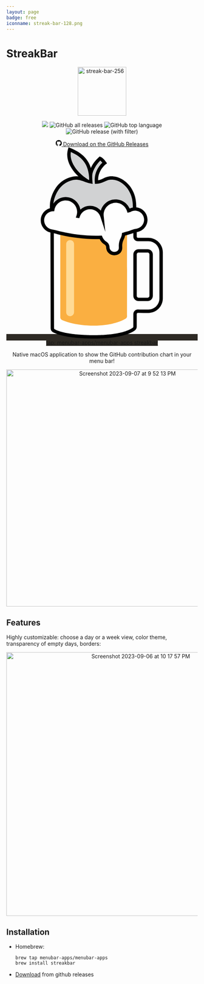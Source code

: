 ```yaml
---
layout: page
badge: free
iconname: streak-bar-128.png
---
```


# StreakBar

<p align="center">
  <img width="128" alt="streak-bar-256" src="https://github.com/menubar-apps/StreakBar/assets/9363150/761b1289-fd1b-43a6-a8f3-1c3b99769a26">
</p>

<p align="center">
  <a href="https://github.com/menubar-apps/StreakBar"><img src="https://img.shields.io/badge/-StreakBar-black?logo=github&style=flat"></a>
  <img alt="GitHub all releases" src="https://img.shields.io/github/downloads/menubar-apps/streakbar/total">
  <img alt="GitHub top language" src="https://img.shields.io/github/languages/top/menubar-apps/streakbar">
  <img alt="GitHub release (with filter)" src="https://img.shields.io/github/v/release/menubar-apps/streakbar">
</p>

<p align="center">
    <a class="appstore-badge" href="https://github.com/menubar-apps/StreakBar/releases">
    <svg class="appstore-badge__icon" xmlns="http://www.w3.org/2000/svg" viewBox="0 0 16 16" width="16" height="16"><path d="M8 0c4.42 0 8 3.58 8 8a8.013 8.013 0 0 1-5.45 7.59c-.4.08-.55-.17-.55-.38 0-.27.01-1.13.01-2.2 0-.75-.25-1.23-.54-1.48 1.78-.2 3.65-.88 3.65-3.95 0-.88-.31-1.59-.82-2.15.08-.2.36-1.02-.08-2.12 0 0-.67-.22-2.2.82-.64-.18-1.32-.27-2-.27-.68 0-1.36.09-2 .27-1.53-1.03-2.2-.82-2.2-.82-.44 1.1-.16 1.92-.08 2.12-.51.56-.82 1.28-.82 2.15 0 3.06 1.86 3.75 3.64 3.95-.23.2-.44.55-.51 1.07-.46.21-1.61.55-2.33-.66-.15-.24-.6-.83-1.23-.82-.67.01-.27.38.01.53.34.19.73.9.82 1.13.16.45.68 1.31 2.69.94 0 .67.01 1.3.01 1.49 0 .21-.15.45-.55.38A7.995 7.995 0 0 1 0 8c0-4.42 3.58-8 8-8Z"></path></svg>
    <span class="appstore-badge__text">Download on the</span>
    <span class="appstore-badge__storename">GitHub Releases</span>
  </a>

  <a class="appstore-badge" href="https://github.com/menubar-apps/StreakBar/releases" style="background-color: #2e2a24">
    <svg class="appstore-badge__icon" viewBox="-46 0 256 256" version="1.1" xmlns="http://www.w3.org/2000/svg" xmlns:xlink="http://www.w3.org/1999/xlink" preserveAspectRatio="xMidYMid" fill="#000000"><g id="SVGRepo_bgCarrier" stroke-width="0"></g><g id="SVGRepo_tracerCarrier" stroke-linecap="round" stroke-linejoin="round"></g><g id="SVGRepo_iconCarrier"> <g> <path d="M125.533525,84.856832 C126.234965,66.5716053 121.616725,59.190272 118.150485,53.9132587 C114.633045,48.9895253 106.195285,41.2532053 95.8272853,40.9289387 C86.0224853,40.6234453 83.663872,46.042112 74.6185387,46.369792 C73.1354453,29.8970453 85.5668053,20.8585387 85.5668053,20.8585387 C85.5668053,20.8585387 82.1671253,16.054272 79.3545387,14.881792 C76.1186987,17.7575253 68.360192,26.017792 66.701312,37.107712 C64.9536853,20.7732053 56.7872853,10.3266987 38.6829653,3.04605867 C33.5407787,21.0343253 50.5186987,37.839872 61.5488853,44.4770987 C55.7018453,42.5127253 50.6279253,39.9168853 43.8132053,41.2583253 C31.9023787,43.6032853 22.0839253,50.803712 16.4877653,66.6057387 C10.893312,82.4077653 18.4640853,100.843179 20.109312,106.108245 C21.7562453,111.378432 33.9367253,133.761365 43.4838187,137.053525 C53.0292053,140.349099 53.0326187,138.864299 58.135552,136.891392 C63.2384853,134.916779 70.9730987,131.293525 82.3343787,135.411712 C93.6871253,139.524779 95.168512,140.511232 102.244352,135.903232 C109.327019,131.295232 118.541312,116.976299 120.679765,112.859819 C122.819925,108.746752 123.971925,106.604885 124.634112,104.466432 C125.456725,98.2029653 124.902059,101.245952 125.533525,84.856832" fill="#D1D2D3"> </path> <path d="M126.214656,110.16192 L126.214656,119.103147 C126.214656,121.197227 127.912789,122.89536 130.006869,122.89536 L130.006869,122.89536 L144.076629,122.89536 C148.601003,122.89536 152.942763,124.694187 156.142763,127.894187 C159.344469,131.095893 161.143296,135.435947 161.143296,139.962027 L161.143296,139.962027 L161.142317,181.198985 C161.142285,181.658001 161.142252,182.115644 161.142219,182.571734 L161.141346,191.858973 C161.141296,192.284417 161.141245,192.707037 161.141192,193.126652 L161.140495,198.006133 C161.140432,198.398798 161.140367,198.78773 161.1403,199.17275 L161.139883,201.434453 C161.139883,205.970773 159.335936,210.321067 156.120576,213.522773 C152.906923,216.72448 148.549803,218.514773 144.013483,218.499413 C139.258709,218.51136 134.258176,218.502827 130.087083,218.4448 C129.066496,218.42432 128.081749,218.81344 127.353003,219.528533 C126.625963,220.24192 126.214656,221.218133 126.214656,222.235307 L126.214656,222.235307 L126.214339,226.749094 C126.214304,226.931737 126.214265,227.115473 126.214222,227.300091 L126.213464,229.544517 C126.213379,229.732856 126.213288,229.921242 126.213191,230.109466 L126.212523,231.2352 C126.210389,234.409813 126.206123,237.41696 126.197589,239.230293 C126.197589,240.35328 125.697536,241.41824 124.833963,242.13504 C120.487083,245.418667 105.301163,252.695893 71.3350827,252.695893 C38.0704427,252.695893 22.2291627,247.261867 17.286656,244.399787 C16.196096,243.705173 15.535616,242.500267 15.5322027,241.210027 C15.517184,233.835861 15.4611944,207.580048 15.4031959,180.486075 L15.3952782,176.787942 C15.3279344,145.338457 15.2602709,113.864788 15.2529605,110.46478 L15.2523093,110.16192 L126.214656,110.16192 Z M143.034197,138.088619 L130.954411,138.088619 C129.782044,138.088619 128.652792,138.525707 127.785893,139.305529 L127.604224,139.477845 C126.774329,140.309333 126.283401,141.412887 126.221632,142.580368 L126.214997,142.831445 L126.214997,197.999445 C126.214997,199.171812 126.650599,200.301064 127.43161,201.169351 L127.604224,201.351339 C128.432526,202.181234 129.538841,202.670675 130.703929,202.732246 L130.954411,202.738859 L143.034197,202.738859 C144.206564,202.738859 145.335816,202.304743 146.204103,201.52393 L146.386091,201.351339 C147.214393,200.521444 147.705215,199.415023 147.766977,198.249927 L147.773611,197.999445 L147.773611,142.831445 C147.773611,141.655893 147.338009,140.529402 146.558385,139.66011 L146.386091,139.477845 C145.556196,138.649543 144.449775,138.157234 143.284679,138.095274 L143.034197,138.088619 Z" fill="#FEFEFE"> </path> <path d="M26.191872,109.062656 L26.191872,226.619563 C26.191872,227.976363 26.9154987,229.229056 28.091392,229.906603 C32.888832,232.193536 46.810112,237.653163 71.217152,237.653163 C95.7846187,237.653163 109.291179,231.019349 113.815552,228.285269 C114.895872,227.590656 115.546112,226.392576 115.546112,225.109163 C115.556352,209.520469 115.556352,109.062656 115.556352,109.062656 L26.191872,109.062656 Z" fill="#FAAF41"> </path> <path d="M39.327744,123.713536 C42.128384,123.713536 44.4187307,125.903189 44.5791573,128.664576 L44.5876907,128.973483 L44.5876907,219.821056 C44.5876907,222.725803 42.2324907,225.081003 39.327744,225.081003 C36.5253973,225.081003 34.2367573,222.891349 34.0763307,220.131669 L34.0677973,219.821056 L34.0677973,128.973483 C34.0677973,126.068736 36.4229973,123.713536 39.327744,123.713536" fill="#FFDA95"> </path> <path d="M89.8184533,133.186048 C89.8184533,131.289941 88.7022933,129.025195 86.8693333,127.888555 C83.88608,126.084608 81.55648,123.316395 80.2884267,120.019115 C56.02304,120.834901 33.8773333,116.575061 22.7191467,113.566208 C19.85536,112.753835 16.9540267,112.079701 14.02368,111.547221 C7.3472,110.221141 2.27157333,104.357035 2.27157333,97.3067947 C2.27157333,89.5465813 8.42922667,83.240448 16.1211733,82.963968 C17.6042667,74.756608 24.7688533,68.525568 33.4045867,68.525568 C43.11552,68.525568 50.9883733,76.3984213 50.9883733,86.1093547 C50.9883733,88.1522347 50.6197333,90.1080747 49.9797333,91.934208 L50.0309333,91.9427413 C52.2001067,85.160448 58.5489067,80.245248 66.0514133,80.245248 C73.5044267,80.245248 79.8208,85.1024213 82.0258133,91.821568 C81.96096,91.2157013 81.9285333,90.5995947 81.9285333,89.9749547 C81.9285333,79.8749013 90.1154133,71.689728 100.21376,71.689728 C108.388693,71.689728 115.30752,77.055488 117.649067,84.453888 L119.241387,84.0374613 C121.326933,82.8632747 123.7248,82.1840213 126.288213,82.1840213 C134.224213,82.1840213 140.65664,88.6181547 140.653228,96.5507413 C140.653228,103.819435 135.258453,109.825195 128.254293,110.784341 C126.667093,111.007915 125.11232,111.412395 123.615573,111.989248 C119.451307,113.557675 115.19488,114.858155 110.895787,115.931648 C110.680747,118.051328 110.04928,120.048128 109.085013,121.840128 C107.3408,125.113515 106.559147,128.813568 106.8288,132.511915 C106.827093,132.735488 106.835627,133.909675 106.835627,134.134955 C106.835627,138.833408 103.026347,141.692075 98.3227733,141.692075 C93.6277333,141.692075 89.8184533,137.886208 89.8184533,133.186048" fill="#FEFEFE"> </path> <polygon fill="#010202" points="86.4017067 112.433152 86.5024 112.740352 86.4699733 112.433152"> </polygon> <path d="M37.19168,0 L39.5298133,0.938666667 C54.5570133,6.98197333 63.3053867,15.2814933 67.0993067,27.5182933 C69.49888,22.20032 73.1426133,17.4711467 77.3768533,13.6072533 L77.3768533,13.6072533 L78.9128533,12.2368 L80.2304,12.78464 C80.79872,13.0235733 81.3653333,13.3495467 81.9387733,13.75744 C82.8296533,14.3906133 83.73248,15.2132267 84.6472533,16.18432 C85.3418667,16.9198933 86.0040533,17.7015467 86.6167467,18.4814933 L86.6167467,18.4814933 L86.9546667,18.9166933 L87.33184,19.4235733 L88.7159467,21.3777067 L86.90176,22.69696 L86.6542933,22.8881067 L86.31296,23.168 L85.89312,23.5383467 L85.3998933,23.9940267 C84.2018133,25.1306667 82.9986133,26.4874667 81.8756267,28.05248 C78.7336533,32.43008 76.84608,37.4920533 76.7675733,43.2366933 L76.7675733,43.2366933 L76.7658667,43.9057067 L77.2573867,43.8254933 C78.9486933,43.5165867 80.5393067,42.9243733 82.8672,41.8645333 L82.8672,41.8645333 L84.1966933,41.2552533 C88.69376,39.2192 91.38688,38.5194667 95.8976,38.6594133 C105.47712,38.9597867 114.69312,45.1669333 120.04864,52.6677333 C120.168107,52.8503467 120.28928,53.03296 120.405333,53.21728 L120.405333,53.21728 L121.094827,54.3095467 L121.751893,55.3949867 C125.84448,62.34624 127.81568,69.0944 127.88736,79.99488 C136.326827,80.79872 142.928213,87.9035733 142.9248,96.5512533 C142.9248,104.89344 136.751787,111.91296 128.571733,113.032533 C128.54272,113.037653 128.515413,113.04448 128.484693,113.0496 L128.484693,113.0496 L128.484693,119.103147 C128.484693,119.942827 129.16736,120.625493 130.00704,120.625493 L130.00704,120.625493 L144.0768,120.625493 C149.205333,120.625493 154.123947,122.661547 157.750613,126.288213 C161.37728,129.916587 163.413333,134.8352 163.413333,139.962027 L163.413333,139.962027 L163.411627,201.434453 C163.411627,206.574933 161.365333,211.503787 157.723307,215.130453 C154.08128,218.758827 149.147307,220.788053 144.02048,220.76928 C143.296853,220.770987 142.58688,220.772693 141.888853,220.7744 L141.888853,220.7744 L137.751893,220.772693 L132.724053,220.745387 L130.039467,220.714667 C129.629867,220.706133 129.235627,220.863147 128.94208,221.149867 C128.65024,221.436587 128.484693,221.827413 128.484693,222.235307 L128.484693,222.235307 L128.479573,234.668373 L128.467627,239.230293 C128.467627,241.02912 127.6672,242.732373 126.201173,243.945813 C124.1344,245.507413 121.39008,246.985387 117.986987,248.323413 L117.986987,248.323413 L116.82816,248.762027 C115.053227,249.41568 113.114453,250.031787 111.015253,250.601813 L111.015253,250.601813 L109.590187,250.975573 L108.11904,251.33568 C106.624,251.68896 105.05728,252.02176 103.420587,252.330667 L103.420587,252.330667 L101.76,252.632747 L100.053333,252.91776 C98.6094933,253.14816 97.1195733,253.3632 95.5818667,253.55776 L95.5818667,253.55776 L93.71136,253.78304 L91.79648,253.991253 L89.83552,254.178987 L87.82848,254.349653 L85.77536,254.49984 L83.67616,254.629547 C83.32288,254.650027 82.9678933,254.6688 82.6112,254.687573 L82.6112,254.687573 L80.44544,254.78656 L78.2353067,254.865067 C77.4894933,254.885547 76.73856,254.906027 75.9790933,254.921387 L75.9790933,254.921387 L73.6785067,254.953813 C72.9053867,254.962347 72.1237333,254.96576 71.3352533,254.96576 L71.3352533,254.96576 L70.1354667,254.96576 C69.34016,254.96064 68.5499733,254.953813 67.76832,254.94528 L67.76832,254.94528 L65.4455467,254.907733 L63.1671467,254.85312 C62.4145067,254.83264 61.6704,254.80704 60.93312,254.78144 L60.93312,254.78144 L58.7451733,254.690987 C58.38336,254.67392 58.02496,254.65856 57.66656,254.639787 L57.66656,254.639787 L55.5451733,254.523733 L53.4698667,254.394027 L51.44064,254.245547 C51.1044267,254.221653 50.7733333,254.194347 50.44224,254.16704 L50.44224,254.16704 L48.48128,253.99808 C48.15872,253.96736 47.8378667,253.938347 47.51872,253.90592 L47.51872,253.90592 L45.6277333,253.714773 L43.7845333,253.508267 C43.4807467,253.472427 43.1786667,253.436587 42.88,253.39904 L42.88,253.39904 L41.1067733,253.170347 L39.3813333,252.931413 L37.7053867,252.67712 C36.87936,252.545707 36.0704,252.412587 35.2802133,252.27264 L35.2802133,252.27264 L33.72544,251.987627 C33.46944,251.93984 33.2168533,251.890347 32.9659733,251.840853 L32.9659733,251.840853 L31.48288,251.538773 L30.0509867,251.226453 L28.6685867,250.90048 L27.33568,250.56768 C26.0283733,250.228053 24.79616,249.873067 23.6424533,249.506133 L23.6424533,249.506133 L22.51264,249.13408 C21.95968,248.946347 21.4289067,248.7552 20.9152,248.558933 L20.9152,248.558933 L19.9150933,248.168107 C18.4541867,247.57248 17.1707733,246.95296 16.06656,246.314667 C14.3240533,245.203627 13.2676267,243.280213 13.2625067,241.21344 L13.2625067,241.21344 L12.98944,113.629867 C5.46474667,111.85152 0,105.14432 0,97.3073067 C0,89.66656 5.1712,83.2238933 12.2350933,81.29024 C12.1480533,78.96576 12.20096,76.672 12.4416,74.40896 C12.7624533,71.4154667 13.3888,68.5568 14.3479467,65.8466133 C19.8485333,50.3108267 29.6379733,41.73312 43.3749333,39.02976 C45.8274133,38.54848 48.07168,38.4938667 50.4302933,38.8113067 C48.6485333,37.1438933 46.9384533,35.3604267 45.3819733,33.5104 C37.1285333,23.6919467 33.50016,12.9143467 36.4987733,2.42176 L36.4987733,2.42176 L37.19168,0 Z M123.943253,114.286933 L122.852693,114.688 C122.622293,114.771627 122.376533,114.8416 122.14272,114.92352 C120.0128,115.672747 117.82656,116.353707 115.602773,116.990293 C114.2272,117.384533 114.2272,117.384533 112.91648,117.756587 L112.91648,117.756587 L112.81408,118.275413 C112.503467,119.666347 112.032427,121.007787 111.4112,122.279253 L111.4112,122.279253 L110.808747,123.455147 C110.697813,123.682133 110.62272,123.922773 110.523733,124.15488 C109.402453,126.731947 108.888747,129.554773 109.098667,132.51072 L109.098667,132.51072 L109.100373,132.84352 L109.105493,134.13376 C109.105493,139.999573 104.418987,143.96416 98.3227733,143.96416 C95.2285867,143.96416 92.4450133,142.651733 90.48064,140.561067 C89.04704,139.035307 88.0571733,137.09824 87.7021867,134.939307 C87.60832,134.367573 87.54688,133.783893 87.54688,133.18656 C87.54688,131.969707 86.7498667,130.48832 85.69344,129.831253 C82.7818667,128.069973 80.4266667,125.515093 78.8992,122.482347 L78.8992,122.482347 L78.8258133,122.33216 L77.33248,122.364587 C60.1088,122.658133 42.57792,120.5504 28.1873067,117.25824 C26.5147733,116.875947 24.87296,116.48 23.29088,116.066987 L23.29088,116.066987 L22.0996267,115.751253 C22.0672,115.741013 22.03136,115.734187 21.9972267,115.723947 C20.52096,115.309227 19.03104,114.93376 17.5325867,114.59072 L17.5325867,114.59072 L17.8039467,241.204907 C17.8039467,241.722027 18.0701867,242.20672 18.4251733,242.433707 C19.0839467,242.816 19.8229333,243.191467 20.64384,243.560107 L20.64384,243.560107 L21.4903467,243.923627 C22.36416,244.28544 23.31648,244.63872 24.3490133,244.985173 L24.3490133,244.985173 L25.40544,245.3248 C25.9464533,245.492053 26.5079467,245.6576 27.0882133,245.82144 L27.0882133,245.82144 L28.2743467,246.142293 L29.51168,246.454613 L30.7985067,246.760107 L32.13824,247.053653 C32.36352,247.103147 32.59392,247.150933 32.8260267,247.19872 L32.8260267,247.19872 L34.2391467,247.478613 C34.7170133,247.570773 35.20512,247.662933 35.70176,247.75168 L35.70176,247.75168 L37.2138667,248.011093 C37.7258667,248.096427 38.2464,248.180053 38.7754667,248.260267 L38.7754667,248.260267 L40.3848533,248.497493 L42.0437333,248.72448 C42.3236267,248.76032 42.6052267,248.797867 42.89024,248.832 L42.89024,248.832 L44.6208,249.04192 L46.3991467,249.23648 L48.2235733,249.41568 C48.53248,249.4464 48.8430933,249.473707 49.1537067,249.50272 L49.1537067,249.50272 L51.0498133,249.664853 L52.992,249.811627 L54.9802667,249.94304 L57.0146133,250.059093 L59.09504,250.161493 C59.4449067,250.176853 59.7981867,250.190507 60.1514667,250.205867 L60.1514667,250.205867 L62.30016,250.284373 C62.6602667,250.29632 63.0237867,250.30656 63.39072,250.3168 L63.39072,250.3168 L65.6059733,250.369707 C65.9780267,250.376533 66.3517867,250.38336 66.72896,250.390187 L66.72896,250.390187 L69.0107733,250.415787 C69.7770667,250.420907 70.5518933,250.42432 71.3352533,250.42432 L71.3352533,250.42432 L72.4736,250.422613 C74.3645867,250.412373 76.2077867,250.381653 78.0049067,250.32704 L78.0049067,250.32704 L80.13824,250.253653 C80.4898133,250.241707 80.83968,250.226347 81.18784,250.20928 L81.18784,250.20928 L83.2529067,250.10688 L85.2736,249.984 C85.6064,249.961813 85.9392,249.939627 86.26688,249.915733 L86.26688,249.915733 L88.2210133,249.76384 C88.54016,249.73824 88.8610133,249.710933 89.1784533,249.683627 L89.1784533,249.683627 L91.0626133,249.506133 C91.37152,249.473707 91.6804267,249.442987 91.9876267,249.41056 L91.9876267,249.41056 L93.8001067,249.209173 C94.0987733,249.173333 94.3957333,249.137493 94.6909867,249.101653 L94.6909867,249.101653 L96.4352,248.874667 L98.1333333,248.630613 L99.7853867,248.374613 C100.328107,248.285867 100.864,248.193707 101.389653,248.103253 L101.389653,248.103253 L102.94784,247.816533 C103.458133,247.717547 103.963307,247.61856 104.45824,247.51616 L104.45824,247.51616 L105.92256,247.202133 L107.337387,246.877867 C108.265813,246.657707 109.160107,246.427307 110.025387,246.193493 L110.025387,246.193493 L111.296853,245.833387 C111.505067,245.771947 111.709867,245.7088 111.914667,245.64736 L111.914667,245.64736 L113.114453,245.2736 L114.264747,244.887893 C118.21056,243.524267 121.260373,241.99168 123.383467,240.385707 C123.726507,240.100693 123.926187,239.67744 123.926187,239.220053 L123.926187,239.220053 L123.943253,222.235307 C123.943253,220.60544 124.60032,219.04384 125.764267,217.905493 C126.928213,216.763733 128.50176,216.1408 130.117973,216.174933 L130.117973,216.174933 L132.77696,216.203947 L136.71936,216.22784 L141.89568,216.23296 L144.022187,216.22784 C147.954347,216.241493 151.7312,214.690133 154.518187,211.915093 C157.303467,209.138347 158.870187,205.36832 158.870187,201.434453 L158.870187,201.434453 L158.871893,139.962027 C158.871893,136.0384 157.313707,132.2752 154.538667,129.50016 C151.763627,126.72512 148.000427,125.166933 144.0768,125.166933 L144.0768,125.166933 L130.00704,125.166933 C126.65856,125.166933 123.943253,122.451627 123.943253,119.103147 L123.943253,119.103147 L123.943253,114.286933 Z M143.034027,135.818752 C144.892587,135.818752 146.676053,136.557739 147.991893,137.873579 C149.307733,139.187712 150.045013,140.971179 150.045013,142.831445 L150.045013,142.831445 L150.045013,197.999445 C150.045013,199.858005 149.307733,201.641472 147.990187,202.957312 C146.676053,204.271445 144.892587,205.008725 143.034027,205.008725 L143.034027,205.008725 L130.955947,205.008725 C129.097387,205.008725 127.31392,204.271445 125.996373,202.955605 C124.68224,201.641472 123.943253,199.858005 123.943253,197.999445 L123.943253,197.999445 L123.943253,142.831445 C123.943253,140.971179 124.68224,139.187712 125.99808,137.871872 C127.31392,136.557739 129.097387,135.818752 130.955947,135.818752 L130.955947,135.818752 Z M143.034027,140.361899 L130.955947,140.361899 C130.300587,140.361899 129.672533,140.621312 129.210027,141.082112 C128.74752,141.546325 128.484693,142.176085 128.484693,142.831445 L128.484693,142.831445 L128.484693,197.999445 C128.484693,198.654805 128.74752,199.282859 129.20832,199.743659 C129.672533,200.207872 130.300587,200.468992 130.955947,200.468992 L130.955947,200.468992 L143.034027,200.468992 C143.689387,200.468992 144.31744,200.207872 144.77824,199.745365 C145.242453,199.282859 145.503573,198.654805 145.503573,197.999445 L145.503573,197.999445 L145.503573,142.831445 C145.503573,142.176085 145.242453,141.546325 144.779947,141.083819 C144.31744,140.621312 143.689387,140.361899 143.034027,140.361899 L143.034027,140.361899 Z M33.4045867,70.7959467 C25.9771733,70.7959467 19.6642133,76.1326933 18.3552,83.36896 L18.3552,83.36896 L18.0309333,85.1677867 L17.0837333,85.2036267 L16.2030933,85.2343467 C14.9384533,85.27872 13.72672,85.5227733 12.59008,85.9255467 C7.89333333,87.5912533 4.54144,92.0644267 4.54144,97.3073067 C4.54144,102.652587 8.04522667,107.2896 12.9792,108.919467 C13.4519467,109.074773 13.9332267,109.213013 14.4315733,109.312 C16.0682667,109.610667 17.6930133,109.960533 19.30752,110.342827 C20.6523733,110.660267 21.9886933,110.999893 23.31136,111.373653 C23.87968,111.527253 24.4872533,111.668907 25.07264,111.819093 C25.8816,112.023893 26.6752,112.233813 27.50464,112.433493 C42.6427733,116.063573 61.7540267,118.370987 80.2116267,117.74976 L80.2116267,117.74976 L81.8261333,117.695147 L82.4064,119.20384 C83.4884267,122.018133 85.4818133,124.393813 88.0674133,125.958827 C90.50112,127.469227 92.08832,130.423467 92.08832,133.18656 L92.08832,133.18656 L92.0968533,133.517653 C92.15488,134.62528 92.5218133,135.645867 93.0850133,136.528213 C94.1943467,138.26048 96.1143467,139.42272 98.3227733,139.42272 C102.06208,139.42272 104.564053,137.306453 104.564053,134.13376 L104.564053,134.13376 L104.557227,132.831573 L104.564053,132.677973 C104.523093,132.13696 104.506027,131.597653 104.506027,131.060053 C104.511147,127.479467 105.39008,123.943253 107.0848,120.762027 L107.0848,120.762027 L107.352747,120.236373 C108.038827,118.81984 108.475733,117.290667 108.634453,115.703467 L108.634453,115.703467 L108.79488,114.11456 L110.344533,113.728853 C111.926613,113.332907 113.4592,112.882347 114.991787,112.433493 C116.33664,112.039253 117.666133,111.63136 118.980267,111.204693 C120.275627,110.783147 121.550507,110.34112 122.799787,109.87008 L122.799787,109.87008 L123.513173,109.607253 C124.050773,109.421227 124.598613,109.274453 125.146453,109.12768 C126.066347,108.880213 126.99648,108.668587 127.945387,108.53376 L127.945387,108.53376 L128.34816,108.47232 C128.395947,108.463787 128.44032,108.45184 128.484693,108.443307 C134.162773,107.40224 138.38336,102.429013 138.38336,96.5495467 C138.385067,90.3901867 133.773653,85.31456 127.817387,84.56192 C127.315627,84.4987733 126.80704,84.4561067 126.288213,84.4561067 C125.25568,84.4561067 124.24192,84.5892267 123.262293,84.84352 C122.25024,85.1063467 121.275733,85.49888 120.357547,86.016 L120.357547,86.016 L120.09984,86.1610667 L116.133547,87.1936 L115.483307,85.1387733 C113.394347,78.5373867 107.246933,73.9601067 100.21376,73.9601067 C91.3698133,73.9601067 84.2001067,81.1298133 84.2001067,89.9754667 C84.2001067,90.5181867 84.22912,91.0557867 84.2837333,91.5848533 L84.2837333,91.5848533 L85.9938133,107.890347 L86.4699733,112.433493 L86.4017067,112.433493 L84.91008,107.890347 L79.86688,92.52864 C77.9229867,86.6030933 72.3797333,82.5173333 66.0514133,82.5173333 C59.6770133,82.5173333 54.1064533,86.656 52.1949867,92.6344533 L52.1949867,92.6344533 L51.5976533,94.49984 L46.94016,93.73696 L47.83616,91.18208 C48.4164267,89.52832 48.7168,87.8267733 48.7168,86.10816 C48.7168,77.6516267 41.86112,70.7959467 33.4045867,70.7959467 Z M79.6398933,17.71008 L79.08352,18.2545067 C74.0096,23.3198933 69.2565333,31.8020267 68.9681067,37.0261333 C68.6779733,42.25024 69.5296,48.7355733 69.5296,48.7355733 L69.5296,48.7355733 L66.3261867,48.12288 C64.9437867,47.8583467 63.6996267,47.5460267 62.2609067,47.09888 L62.2609067,47.09888 L61.2676267,46.78144 C61.0952533,46.72512 60.9211733,46.6653867 60.7419733,46.6056533 L60.7419733,46.6056533 L60.5559467,46.5408 L59.6189867,46.2165333 L55.8779733,44.8785067 L54.85056,44.5303467 C50.6743467,43.1650133 47.71328,42.8066133 44.25216,43.4875733 C32.1024,45.8786133 23.5997867,53.3282133 18.6299733,67.3621333 C17.792,69.7275733 17.2424533,72.2397867 16.95744,74.8919467 C16.95232,74.93632 16.95232,74.9824 16.9472,75.02848 C20.4424533,69.8368 26.2997333,66.4302933 32.89088,66.2613333 L32.89088,66.2613333 L33.4045867,66.2545067 C43.1889067,66.2545067 51.3194667,73.3320533 52.9578667,82.64704 L52.9578667,82.64704 L53.03296,83.1061333 L53.5227733,82.6624 C56.7842133,79.8276267 60.9928533,78.1021867 65.5394133,77.98272 L65.5394133,77.98272 L66.0514133,77.9758933 C71.58784,77.9758933 76.66688,80.3584 80.1928533,84.2513067 L80.1928533,84.2513067 L80.39936,84.48512 L80.5290667,84.0379733 C83.0293333,75.7367467 90.6376533,69.64736 99.6983467,69.4237867 L99.6983467,69.4237867 L100.21376,69.4186667 C108.356267,69.4186667 115.57376,74.1956267 118.877867,81.3533867 L118.877867,81.3533867 L118.990507,81.60768 L119.20896,81.50016 C120.521387,80.88064 121.915733,80.4539733 123.347627,80.1962667 C123.30496,69.8026667 121.475413,63.7184 117.579093,57.25696 L117.579093,57.25696 L116.95616,56.2500267 L116.302507,55.2328533 C111.747413,48.8567467 103.717547,43.44832 95.7559467,43.1991467 C91.8749867,43.0779733 89.7518933,43.68384 85.4186667,45.69088 L85.4186667,45.69088 L84.6967467,46.0219733 C80.72704,47.8242133 78.4162133,48.5034667 74.7008,48.6382933 L74.7008,48.6382933 L72.5504,48.7168 L72.3575467,46.5732267 C71.62368,38.4375467 73.92256,31.3429333 78.18752,25.4037333 C79.63136,23.3915733 81.08032,21.7873067 82.35008,20.5994667 L82.35008,20.5994667 L82.4251733,20.52608 L81.9285333,19.9424 L81.3431467,19.2989867 C80.8584533,18.78528 80.38912,18.3330133 79.9470933,17.9592533 L79.9470933,17.9592533 L79.6398933,17.71008 Z M40.3012267,6.19178667 L40.2432,6.56213333 C39.0775467,14.5117867 42.28608,22.7703467 48.86016,30.5885867 C52.8725333,35.3621333 58.0334933,39.6765867 62.4469333,42.3850667 C63.1330133,42.8066133 63.8037333,43.1957333 64.4471467,43.53536 L64.4471467,43.53536 L64.8174933,43.7282133 L64.8157867,43.3698133 C64.7867733,41.0385067 64.65024,38.83008 64.4027733,36.7325867 C62.6705067,22.08768 55.4513067,12.94336 40.5384533,6.2976 L40.5384533,6.2976 L40.3012267,6.19178667 Z" fill="#010202"> </path> </g> </g></svg>
    <span class="appstore-badge__text">tap: menubar-apps/menubar-apps</span>
    <span class="appstore-badge__storename">streakbar</span>
  </a>

</p>

<p align="center">
Native macOS application to show the GitHub contribution chart in your menu bar!
</p>

<p align="center">
  <img width="622" alt="Screenshot 2023-09-07 at 9 52 13 PM" src="https://github.com/menubar-apps/StreakBar/assets/9363150/3c393aff-cb82-4e1b-9ded-ada8ce28fc75">
</p>

## Features

Highly customizable: choose a day or a week view, color theme, transparency of empty days, borders:

<p align="center">
    <img width="692" alt="Screenshot 2023-09-06 at 10 17 57 PM" src="https://github.com/menubar-apps/StreakBar/assets/9363150/b1376925-56be-46c1-a189-ef71481b84dd">


</p>

## Installation

- Homebrew:
  ```
  brew tap menubar-apps/menubar-apps
  brew install streakbar
  ```
- [Download]((https://github.com/menubar-apps/StreakBar/releases)) from github releases


